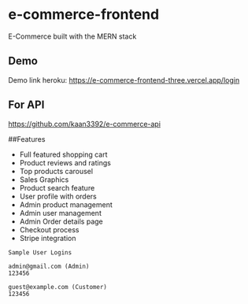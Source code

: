 # e-commerce-frontend

E-Commerce built with the MERN stack

## Demo

Demo link heroku: https://e-commerce-frontend-three.vercel.app/login

## For API

https://github.com/kaan3392/e-commerce-api


##Features

- Full featured shopping cart
- Product reviews and ratings
- Top products carousel
- Sales Graphics
- Product search feature
- User profile with orders
- Admin product management
- Admin user management
- Admin Order details page
- Checkout process 
- Stripe integration

```
Sample User Logins

admin@gmail.com (Admin)
123456

guest@example.com (Customer)
123456

```

